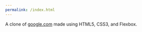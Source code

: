```yaml
---
permalink: /index.html
---
```


A clone of <a href="www.google.com">google.com</a> made using HTML5, CSS3, and Flexbox.
